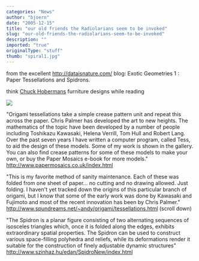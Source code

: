 ```yaml
---
categories: "News"
author: "bjoern"
date: "2005-12-15"
title: "our old friends the Radiolarians seem to be invoked"
slug: "our-old-friends-the-radiolarians-seem-to-be-invoked"
description: ""
imported: "true"
originalType: "stuff"
thumb: "spiral1.jpg"
---
```



from the excellent <http://dataisnature.com/> blog: 
Exotic Geometries 1 : Paper Tessellations and Spidrons.  

think [Chuck Hobermans](http://www.hoberman.com) furniture designs while reading

![](spiral1.jpg)
<!--break-->
&quot;Origami tessellations take a simple crease pattern unit and repeat this across the paper. Chris Palmer has developed the art to new heights. The mathematics of the topic have been developed by a number of people including Toshikazu Kawasaki, Helena Verrill, Tom Hull and Robert Lang. Over the past seven years I have written a computer program, called Tess, to aid the design of these models. Some of my work is shown in the gallery. You can also find crease patterns for some of these models to make your own, or buy the Paper Mosaics e-book for more models.&quot; <http://www.papermosaics.co.uk/index.html>

&quot;This is my favorite method of sanity maintenance.  Each of these was folded from one sheet of paper... no cutting and no drawing allowed. Just folding. I haven't yet tracked down the origins of this particular branch of origami, but I know that some of the early work was done by Kawasaki and Fujimoto and most of the recent innovation has been by Chris Palmer.&quot; <http://www.spundreams.net/~andy/origami/tessellations.html> (scroll down)

&quot;The Spidron is a planar figure consisting of two alternating sequences of isosceles triangles which, once it is folded along the edges, exhibits extraordinary spatial properties. The Spidron can be used to construct various space-filling polyhedra and reliefs, while its deformations render it suitable for the construction of finely adjustable dynamic structures&quot;
<http://www.szinhaz.hu/edan/SpidroNew/index.html>